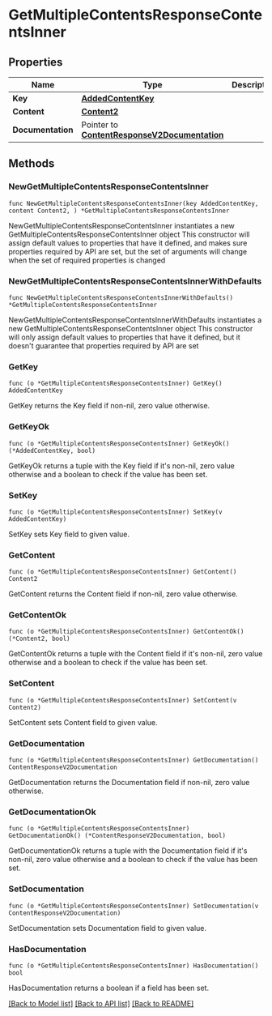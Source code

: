 # GetMultipleContentsResponseContentsInner

## Properties

Name | Type | Description | Notes
------------ | ------------- | ------------- | -------------
**Key** | [**AddedContentKey**](AddedContentKey.md) |  | 
**Content** | [**Content2**](Content2.md) |  | 
**Documentation** | Pointer to [**ContentResponseV2Documentation**](ContentResponseV2Documentation.md) |  | [optional] 

## Methods

### NewGetMultipleContentsResponseContentsInner

`func NewGetMultipleContentsResponseContentsInner(key AddedContentKey, content Content2, ) *GetMultipleContentsResponseContentsInner`

NewGetMultipleContentsResponseContentsInner instantiates a new GetMultipleContentsResponseContentsInner object
This constructor will assign default values to properties that have it defined,
and makes sure properties required by API are set, but the set of arguments
will change when the set of required properties is changed

### NewGetMultipleContentsResponseContentsInnerWithDefaults

`func NewGetMultipleContentsResponseContentsInnerWithDefaults() *GetMultipleContentsResponseContentsInner`

NewGetMultipleContentsResponseContentsInnerWithDefaults instantiates a new GetMultipleContentsResponseContentsInner object
This constructor will only assign default values to properties that have it defined,
but it doesn't guarantee that properties required by API are set

### GetKey

`func (o *GetMultipleContentsResponseContentsInner) GetKey() AddedContentKey`

GetKey returns the Key field if non-nil, zero value otherwise.

### GetKeyOk

`func (o *GetMultipleContentsResponseContentsInner) GetKeyOk() (*AddedContentKey, bool)`

GetKeyOk returns a tuple with the Key field if it's non-nil, zero value otherwise
and a boolean to check if the value has been set.

### SetKey

`func (o *GetMultipleContentsResponseContentsInner) SetKey(v AddedContentKey)`

SetKey sets Key field to given value.


### GetContent

`func (o *GetMultipleContentsResponseContentsInner) GetContent() Content2`

GetContent returns the Content field if non-nil, zero value otherwise.

### GetContentOk

`func (o *GetMultipleContentsResponseContentsInner) GetContentOk() (*Content2, bool)`

GetContentOk returns a tuple with the Content field if it's non-nil, zero value otherwise
and a boolean to check if the value has been set.

### SetContent

`func (o *GetMultipleContentsResponseContentsInner) SetContent(v Content2)`

SetContent sets Content field to given value.


### GetDocumentation

`func (o *GetMultipleContentsResponseContentsInner) GetDocumentation() ContentResponseV2Documentation`

GetDocumentation returns the Documentation field if non-nil, zero value otherwise.

### GetDocumentationOk

`func (o *GetMultipleContentsResponseContentsInner) GetDocumentationOk() (*ContentResponseV2Documentation, bool)`

GetDocumentationOk returns a tuple with the Documentation field if it's non-nil, zero value otherwise
and a boolean to check if the value has been set.

### SetDocumentation

`func (o *GetMultipleContentsResponseContentsInner) SetDocumentation(v ContentResponseV2Documentation)`

SetDocumentation sets Documentation field to given value.

### HasDocumentation

`func (o *GetMultipleContentsResponseContentsInner) HasDocumentation() bool`

HasDocumentation returns a boolean if a field has been set.


[[Back to Model list]](../README.md#documentation-for-models) [[Back to API list]](../README.md#documentation-for-api-endpoints) [[Back to README]](../README.md)


